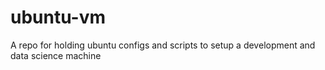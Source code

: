 # ubuntu-vm
A repo for holding ubuntu configs and scripts to setup a development and data science machine
